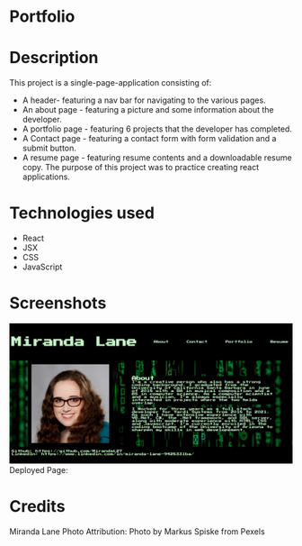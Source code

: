 # Portfolio

# Description

This project is a single-page-application consisting of:
* A header- featuring a nav bar for navigating to the various pages.
* An about page - featuring a picture and some information about the developer.
* A portfolio page - featuring 6 projects that the developer has completed.
* A Contact page - featuring a contact form with form validation and a submit button.
* A resume page - featuring resume contents and a downloadable resume copy.
The purpose of this project was to practice creating react applications. 

# Technologies used

* React
* JSX
* CSS
* JavaScript

# Screenshots
![alt text](src/assets/portfolio_screenshot.png)
Deployed Page: 


# Credits
Miranda Lane
Photo Attribution: Photo by Markus Spiske from Pexels
